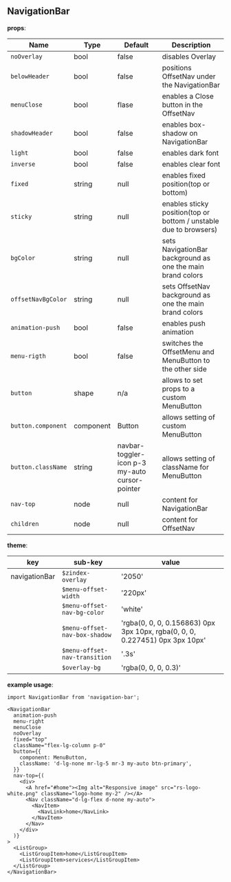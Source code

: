## NavigationBar

**props**:

| Name               | Type      | Default                                        | Description                                                       |
|--------------------|-----------|------------------------------------------------|-------------------------------------------------------------------|
| `noOverlay`        | bool      | false                                          | disables Overlay                                                  |
| `belowHeader`      | bool      | false                                          | positions OffsetNav under the NavigationBar                       |
| `menuClose`        | bool      | flase                                          | enables a Close button in the OffsetNav                           |
| `shadowHeader`     | bool      | false                                          | enables box-shadow on NavigationBar                               |
| `light`            | bool      | false                                          | enables dark font                                                 |
| `inverse`          | bool      | false                                          | enables clear font                                                |
| `fixed`            | string    | null                                           | enables fixed position(top or bottom)                             |
| `sticky`           | string    | null                                           | enables sticky position(top or bottom / unstable due to browsers) |
| `bgColor`          | string    | null                                           | sets NavigationBar background as one the main brand colors        |
| `offsetNavBgColor` | string    | null                                           | sets OffsetNav background as one the main brand colors            |
| `animation-push`   | bool      | false                                          | enables push animation                                            |
| `menu-rigth`       | bool      | false                                          | switches the OffsetMenu and MenuButton to the other side          |
| `button`           | shape     | n/a                                            | allows to set props to a custom MenuButton                        |
| `button.component` | component | Button                                         | allows setting of custom MenuButton                               |
| `button.className` | string    | navbar-toggler-icon p-3 my-auto cursor-pointer | allows setting of className for MenuButton                        |
| `nav-top`          | node      | null                                           | content for NavigationBar                                         |
| `children`         | node      | null                                           | content for OffsetNav                                             |


**theme**:

| key           | sub-key                       | value                                                                        |
|---------------|-------------------------------|------------------------------------------------------------------------------|
| navigationBar | `$zindex-overlay`             | '2050'                                                                       |
|               | `$menu-offset-width`          | '220px'                                                                      |
|               | `$menu-offset-nav-bg-color`   | 'white'                                                                      |
|               | `$menu-offset-nav-box-shadow` | 'rgba(0, 0, 0, 0.156863) 0px 3px 10px, rgba(0, 0, 0, 0.227451) 0px 3px 10px' |
|               | `$menu-offset-nav-transition` | '.3s'                                                                        |
|               | `$overlay-bg`                 | 'rgba(0, 0, 0, 0.3)'                                                         |


**example usage**:

```
import NavigationBar from 'navigation-bar';

<NavigationBar
  animation-push
  menu-right
  menuClose
  noOverlay
  fixed="top"
  className="flex-lg-column p-0"
  button={{
    component: MenuButton,
    className: 'd-lg-none mr-lg-5 mr-3 my-auto btn-primary',
  }}
  nav-top={(
    <div>
      <A href="#home"><Img alt="Responsive image" src="rs-logo-white.png" className="logo-home my-2" /></A>
      <Nav className="d-lg-flex d-none my-auto">
        <NavItem>
          <NavLink>home</NavLink>
        </NavItem>
      </Nav>
    </div>
  )}
>
  <ListGroup>
    <ListGroupItem>home</ListGroupItem>
    <ListGroupItem>services</ListGroupItem>
  </ListGroup>
</NavigationBar>
```

